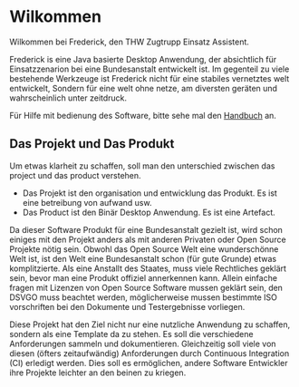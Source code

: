 # Wilkommen

Wilkommen bei Frederick, den THW Zugtrupp Einsatz Assistent.

Frederick is eine Java basierte Desktop Anwendung, der absichtlich für Einsatzzenarion bei eine Bundesanstalt entwickelt ist. Im gegenteil zu viele bestehende Werkzeuge ist Frederick nicht für eine stabiles vernetztes welt entwickelt, Sondern für eine welt ohne netze, am diversten geräten und wahrscheinlich unter zeitdruck.

Für Hilfe mit bedienung des Software, bitte sehe mal den [Handbuch](manual.html) an.

## Das Projekt und Das Produkt

Um etwas klarheit zu schaffen, soll man den unterschied zwischen das project und das product verstehen.

- Das Projekt ist den organisation und entwicklung das Produkt. Es ist eine betreibung von aufwand usw.
- Das Product ist den Binär Desktop Anwendung. Es ist eine Artefact.

Da dieser Software Produkt für eine Bundesanstalt gezielt ist, wird schon einiges mit den Projekt anders als mit anderen Privaten oder Open Source Projekte nötig sein. Obwohl das Open Source Welt eine wunderschönne Welt ist, ist den Welt eine Bundesanstalt schon (für gute Grunde) etwas komplitzierte. Als eine Anstallt des Staates, muss viele Rechtliches geklärt sein, bevor man eine Produkt offiziel annerkennen kann. Allein einfache fragen mit Lizenzen von Open Source Software mussen geklärt sein, den DSVGO muss beachtet werden, möglicherweise mussen bestimmte ISO vorschriften bei den Dokumente und Testergebnisse vorliegen.

Diese Projekt hat den Ziel nicht nur eine nutzliche Anwendung zu schaffen, sondern als eine Template da zu stehen. Es soll die verschiedene Anforderungen sammeln und dokumentieren. Gleichzeitig soll viele von diesen (öfters zeitaufwändig) Anforderungen durch Continuous Integration (CI) erledigt werden. Dies soll es ermöglichen, andere Software Entwickler ihre Projekte leichter an den beinen zu kriegen.


